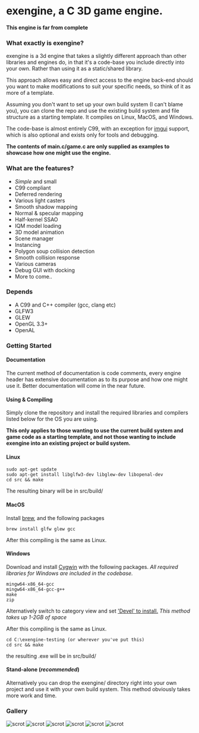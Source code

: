 # exengine, a C 3D game engine.

**This engine is far from complete**

### What exactly is exengine?
exengine is a 3d engine that takes a slightly different approach than other libraries and engines do, in that it's a code-base you include directly into your own.  Rather than using it as a static/shared library.

This approach allows easy and direct access to the engine back-end should you want to make modifications to suit your specific needs, so think of it as more of a template.

Assuming you don't want to set up your own build system (I can't blame you), you can clone the repo and use the existing build system and file structure as a starting template.  It compiles on Linux, MacOS, and Windows.

The code-base is almost entirely C99, with an exception for [imgui](https://github.com/ocornut/imgui) support, which is also optional and exists only for tools and debugging.

**The contents of main.c/game.c are only supplied as examples to showcase how one might use the engine.**

### What are the features?
* *Simple* and small
* C99 compliant
* Deferred rendering
* Various light casters
* Smooth shadow mapping
* Normal & specular mapping
* Half-kernel SSAO
* IQM model loading
* 3D model animation
* Scene manager
* Instancing
* Polygon soup collision detection
* Smooth collision response
* Various cameras
* Debug GUI with docking
* More to come..

### Depends
* A C99 and C++ compiler (gcc, clang etc)
* GLFW3
* GLEW
* OpenGL 3.3+
* OpenAL

### Getting Started
#### Documentation
The current method of documentation is code comments, every engine header has extensive documentation as to its purpose and how one might use it.  Better documentation will come in the near future.

#### Using & Compiling

Simply clone the repository and install the required libraries and compilers listed below for the OS you are using.

**This only applies to those wanting to use the current build system and game code as a starting template, and not those wanting to include exengine into an existing project or build system.**

#### Linux

````
sudo apt-get update
sudo apt-get install libglfw3-dev libglew-dev libopenal-dev
cd src && make
````

The resulting binary will be in src/build/

#### MacOS

Install [brew](https://brew.sh), and the following packages

````
brew install glfw glew gcc
````

After this compiling is the same as Linux.

#### Windows

Download and install [Cygwin](https://www.cygwin.com/) with the following packages.  *All required libraries for Windows are included in the codebase.*

````
mingw64-x86_64-gcc
mingw64-x86_64-gcc-g++
make
zip
````

Alternatively switch to category view and set ['Devel' to install.](https://i.stack.imgur.com/2uzkB.jpg)  *This method takes up 1-2GB of space*

After this compiling is the same as Linux.

````
cd C:\exengine-testing (or wherever you've put this)
cd src && make
````

the resulting .exe will be in src/build/

#### Stand-alone (*recommended*)

Alternatively you can drop the exengine/ directory right into your own project and use it with your own build system.  This method obviously takes more work and time.

### Gallery
![scrot](http://i.imgur.com/4NGlapU.png)
![scrot](http://i.imgur.com/4NGlapU.png)
![scrot](http://i.imgur.com/H1pMBXI.png)
![scrot](https://i.imgur.com/n6FcPau.png)
![scrot](https://i.imgur.com/t7CcuiK.png)
![scrot](https://i.imgur.com/qesG2md.png)